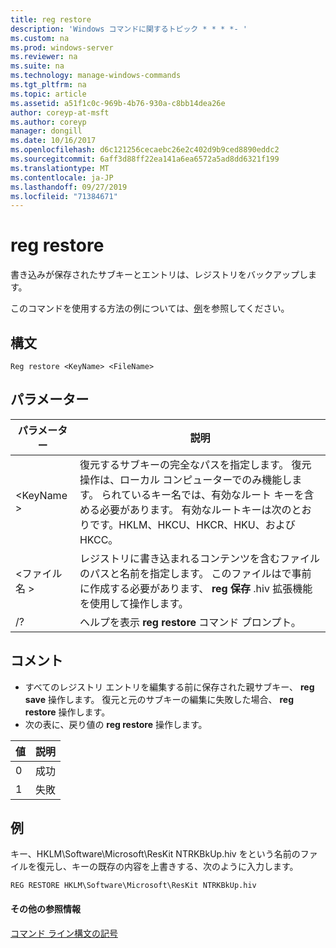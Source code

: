 ```yaml
---
title: reg restore
description: 'Windows コマンドに関するトピック * * * *- '
ms.custom: na
ms.prod: windows-server
ms.reviewer: na
ms.suite: na
ms.technology: manage-windows-commands
ms.tgt_pltfrm: na
ms.topic: article
ms.assetid: a51f1c0c-969b-4b76-930a-c8bb14dea26e
author: coreyp-at-msft
ms.author: coreyp
manager: dongill
ms.date: 10/16/2017
ms.openlocfilehash: d6c121256cecaebc26e2c402d9b9ced8890eddc2
ms.sourcegitcommit: 6aff3d88ff22ea141a6ea6572a5ad8dd6321f199
ms.translationtype: MT
ms.contentlocale: ja-JP
ms.lasthandoff: 09/27/2019
ms.locfileid: "71384671"
---
```

# <a name="reg-restore"></a>reg restore



書き込みが保存されたサブキーとエントリは、レジストリをバックアップします。

このコマンドを使用する方法の例については、[例](#BKMK_examples)を参照してください。

## <a name="syntax"></a>構文

```
Reg restore <KeyName> <FileName>
```

## <a name="parameters"></a>パラメーター

|パラメーター|説明|
|---------|-----------|
|\<KeyName >|復元するサブキーの完全なパスを指定します。 復元操作は、ローカル コンピューターでのみ機能します。 られているキー名では、有効なルート キーを含める必要があります。 有効なルートキーは次のとおりです。HKLM、HKCU、HKCR、HKU、および HKCC。|
|\<ファイル名 >|レジストリに書き込まれるコンテンツを含むファイルのパスと名前を指定します。 このファイルはで事前に作成する必要があります、 **reg 保存** .hiv 拡張機能を使用して操作します。|
|/?|ヘルプを表示 **reg restore** コマンド プロンプト。|

## <a name="remarks"></a>コメント

-   すべてのレジストリ エントリを編集する前に保存された親サブキー、 **reg save** 操作します。 復元と元のサブキーの編集に失敗した場合、 **reg restore** 操作します。
-   次の表に、戻り値の **reg restore** 操作します。

|値|説明|
|-----|-----------|
|0|成功|
|1|失敗|

## <a name="BKMK_examples"></a>例

キー、HKLM\Software\Microsoft\ResKit NTRKBkUp.hiv をという名前のファイルを復元し、キーの既存の内容を上書きする、次のように入力します。
```
REG RESTORE HKLM\Software\Microsoft\ResKit NTRKBkUp.hiv
```

#### <a name="additional-references"></a>その他の参照情報

[コマンド ライン構文の記号](command-line-syntax-key.md)